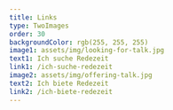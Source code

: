 ```yaml
---
title: Links
type: TwoImages
order: 30
backgroundColor: rgb(255, 255, 255)
image1: assets/img/looking-for-talk.jpg
text1: Ich suche Redezeit
link1: /ich-suche-redezeit
image2: assets/img/offering-talk.jpg
text2: Ich biete Redezeit
link2: /ich-biete-redezeit
---
```

